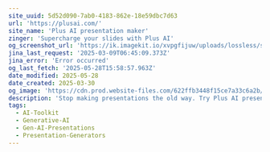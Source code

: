 ```yaml
---
site_uuid: 5d52d090-7ab0-4183-862e-18e59dbc7d63
url: 'https://plusai.com/'
site_name: 'Plus AI presentation maker'
zinger: 'Supercharge your slides with Plus AI'
og_screenshot_url: 'https://ik.imagekit.io/xvpgfijuw/uploads/lossless/screenshots/20250528_Plus_AI_og_screenshot.jpeg'
jina_last_request: '2025-03-09T06:45:09.373Z'
jina_error: 'Error occurred'
og_last_fetch: '2025-05-28T15:58:57.963Z'
date_modified: 2025-05-28
date_created: 2025-03-30
og_image: 'https://cdn.prod.website-files.com/622ffb3448f15ce7a33c6a2b/66e87e13710938ddde0670c1_og%20-%20Plus%20AI%20presentation%20maker%20(1).avif'
description: 'Stop making presentations the old way. Try Plus AI presentation maker for free to make PowerPoint and Google Slides presentations in minutes.'
tags:
  - AI-Toolkit
  - Generative-AI
  - Gen-AI-Presentations
  - Presentation-Generators
---
```



